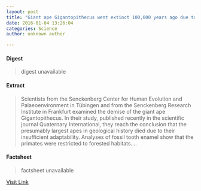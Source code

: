 ```yaml
---
layout: post
title: "Giant ape Gigantopithecus went extinct 100,000 years ago due to its inability to adapt"
date: 2016-01-04 13:26:04
categories: Science
author: unknown author

---
```



#### Digest
>digest unavailable

#### Extract
>Scientists from the Senckenberg Center for Human Evolution and Palaeoenvironment in Tübingen and from the Senckenberg Research Institute in Frankfurt examined the demise of the giant ape Gigantopithecus. In their study, published recently in the scientific journal Quaternary International, they reach the conclusion that the presumably largest apes in geological history died due to their insufficient adaptability. Analyses of fossil tooth enamel show that the primates were restricted to forested habitats....

#### Factsheet
>factsheet unavailable

[Visit Link](http://phys.org/news/2016-01-giant-ape-gigantopithecus-extinct-years.html)


